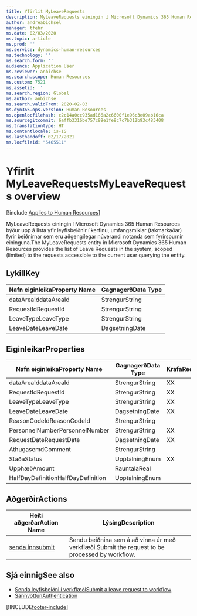 ```yaml
---
title: Yfirlit MyLeaveRequests
description: MyLeaveRequests einingin í Microsoft Dynamics 365 Human Resources býður upp á lista yfir leyfisbeiðnir í kerfinu, umfangsmiklar (takmarkaðar) fyrir beiðnirnar sem eru aðgengilegar núverandi notanda sem fyrirspurnir eininguna.
author: andreabichsel
manager: tfehr
ms.date: 02/03/2020
ms.topic: article
ms.prod: ''
ms.service: dynamics-human-resources
ms.technology: ''
ms.search.form: ''
audience: Application User
ms.reviewer: anbichse
ms.search.scope: Human Resources
ms.custom: 7521
ms.assetid: ''
ms.search.region: Global
ms.author: anbichse
ms.search.validFrom: 2020-02-03
ms.dyn365.ops.version: Human Resources
ms.openlocfilehash: c2c14a0cc935ad166a2c6600f1e96c3e09ab16ca
ms.sourcegitcommit: 6affb3316be757c99e1fe9c7c7b312b93c483408
ms.translationtype: HT
ms.contentlocale: is-IS
ms.lasthandoff: 02/17/2021
ms.locfileid: "5465511"
---
```

# <a name="myleaverequests-overview"></a><span data-ttu-id="ba7a8-103">Yfirlit MyLeaveRequests</span><span class="sxs-lookup"><span data-stu-id="ba7a8-103">MyLeaveRequests overview</span></span>

[!include [Applies to Human Resources](../includes/applies-to-hr.md)]

<span data-ttu-id="ba7a8-104">MyLeaveRequests einingin í Microsoft Dynamics 365 Human Resources býður upp á lista yfir leyfisbeiðnir í kerfinu, umfangsmiklar (takmarkaðar) fyrir beiðnirnar sem eru aðgengilegar núverandi notanda sem fyrirspurnir eininguna.</span><span class="sxs-lookup"><span data-stu-id="ba7a8-104">The MyLeaveRequests entity in Microsoft Dynamics 365 Human Resources provides the list of Leave Requests in the system, scoped (limited) to the requests accessible to the current user querying the entity.</span></span>

## <a name="key"></a><span data-ttu-id="ba7a8-105">Lykill</span><span class="sxs-lookup"><span data-stu-id="ba7a8-105">Key</span></span>

  | <span data-ttu-id="ba7a8-106">Nafn eiginleika</span><span class="sxs-lookup"><span data-stu-id="ba7a8-106">Property Name</span></span> | <span data-ttu-id="ba7a8-107">Gagnagerð</span><span class="sxs-lookup"><span data-stu-id="ba7a8-107">Data Type</span></span> |
  |---------------|-----------|
  | <span data-ttu-id="ba7a8-108">dataAreaId</span><span class="sxs-lookup"><span data-stu-id="ba7a8-108">dataAreaId</span></span>    | <span data-ttu-id="ba7a8-109">Strengur</span><span class="sxs-lookup"><span data-stu-id="ba7a8-109">String</span></span>    |
  | <span data-ttu-id="ba7a8-110">RequestId</span><span class="sxs-lookup"><span data-stu-id="ba7a8-110">RequestId</span></span>     | <span data-ttu-id="ba7a8-111">Strengur</span><span class="sxs-lookup"><span data-stu-id="ba7a8-111">String</span></span>    |
  | <span data-ttu-id="ba7a8-112">LeaveType</span><span class="sxs-lookup"><span data-stu-id="ba7a8-112">LeaveType</span></span>     | <span data-ttu-id="ba7a8-113">Strengur</span><span class="sxs-lookup"><span data-stu-id="ba7a8-113">String</span></span>    |
  | <span data-ttu-id="ba7a8-114">LeaveDate</span><span class="sxs-lookup"><span data-stu-id="ba7a8-114">LeaveDate</span></span>     | <span data-ttu-id="ba7a8-115">Dagsetning</span><span class="sxs-lookup"><span data-stu-id="ba7a8-115">Date</span></span>      |
  
## <a name="properties"></a><span data-ttu-id="ba7a8-116">Eiginleikar</span><span class="sxs-lookup"><span data-stu-id="ba7a8-116">Properties</span></span>

  | <span data-ttu-id="ba7a8-117">Nafn eiginleika</span><span class="sxs-lookup"><span data-stu-id="ba7a8-117">Property Name</span></span>     | <span data-ttu-id="ba7a8-118">Gagnagerð</span><span class="sxs-lookup"><span data-stu-id="ba7a8-118">Data Type</span></span> | <span data-ttu-id="ba7a8-119">Krafa</span><span class="sxs-lookup"><span data-stu-id="ba7a8-119">Required</span></span> |
  |-------------------|-----------|----------|
  | <span data-ttu-id="ba7a8-120">dataAreaId</span><span class="sxs-lookup"><span data-stu-id="ba7a8-120">dataAreaId</span></span>        | <span data-ttu-id="ba7a8-121">Strengur</span><span class="sxs-lookup"><span data-stu-id="ba7a8-121">String</span></span>    | <span data-ttu-id="ba7a8-122">X</span><span class="sxs-lookup"><span data-stu-id="ba7a8-122">X</span></span>        |
  | <span data-ttu-id="ba7a8-123">RequestId</span><span class="sxs-lookup"><span data-stu-id="ba7a8-123">RequestId</span></span>         | <span data-ttu-id="ba7a8-124">Strengur</span><span class="sxs-lookup"><span data-stu-id="ba7a8-124">String</span></span>    | <span data-ttu-id="ba7a8-125">X</span><span class="sxs-lookup"><span data-stu-id="ba7a8-125">X</span></span>        |
  | <span data-ttu-id="ba7a8-126">LeaveType</span><span class="sxs-lookup"><span data-stu-id="ba7a8-126">LeaveType</span></span>         | <span data-ttu-id="ba7a8-127">Strengur</span><span class="sxs-lookup"><span data-stu-id="ba7a8-127">String</span></span>    | <span data-ttu-id="ba7a8-128">X</span><span class="sxs-lookup"><span data-stu-id="ba7a8-128">X</span></span>        |
  | <span data-ttu-id="ba7a8-129">LeaveDate</span><span class="sxs-lookup"><span data-stu-id="ba7a8-129">LeaveDate</span></span>         | <span data-ttu-id="ba7a8-130">Dagsetning</span><span class="sxs-lookup"><span data-stu-id="ba7a8-130">Date</span></span>      | <span data-ttu-id="ba7a8-131">X</span><span class="sxs-lookup"><span data-stu-id="ba7a8-131">X</span></span>        |
  | <span data-ttu-id="ba7a8-132">ReasonCodeId</span><span class="sxs-lookup"><span data-stu-id="ba7a8-132">ReasonCodeId</span></span>      | <span data-ttu-id="ba7a8-133">Strengur</span><span class="sxs-lookup"><span data-stu-id="ba7a8-133">String</span></span>    |          |
  | <span data-ttu-id="ba7a8-134">PersonnelNumber</span><span class="sxs-lookup"><span data-stu-id="ba7a8-134">PersonnelNumber</span></span>   | <span data-ttu-id="ba7a8-135">Strengur</span><span class="sxs-lookup"><span data-stu-id="ba7a8-135">String</span></span>    | <span data-ttu-id="ba7a8-136">X</span><span class="sxs-lookup"><span data-stu-id="ba7a8-136">X</span></span>        |
  | <span data-ttu-id="ba7a8-137">RequestDate</span><span class="sxs-lookup"><span data-stu-id="ba7a8-137">RequestDate</span></span>       | <span data-ttu-id="ba7a8-138">Dagsetning</span><span class="sxs-lookup"><span data-stu-id="ba7a8-138">Date</span></span>      | <span data-ttu-id="ba7a8-139">X</span><span class="sxs-lookup"><span data-stu-id="ba7a8-139">X</span></span>        |
  | <span data-ttu-id="ba7a8-140">Athugasemd</span><span class="sxs-lookup"><span data-stu-id="ba7a8-140">Comment</span></span>           | <span data-ttu-id="ba7a8-141">Strengur</span><span class="sxs-lookup"><span data-stu-id="ba7a8-141">String</span></span>    |          |
  | <span data-ttu-id="ba7a8-142">Staða</span><span class="sxs-lookup"><span data-stu-id="ba7a8-142">Status</span></span>            | <span data-ttu-id="ba7a8-143">Upptalning</span><span class="sxs-lookup"><span data-stu-id="ba7a8-143">Enum</span></span>      | <span data-ttu-id="ba7a8-144">X</span><span class="sxs-lookup"><span data-stu-id="ba7a8-144">X</span></span>        |
  | <span data-ttu-id="ba7a8-145">Upphæð</span><span class="sxs-lookup"><span data-stu-id="ba7a8-145">Amount</span></span>            | <span data-ttu-id="ba7a8-146">Rauntala</span><span class="sxs-lookup"><span data-stu-id="ba7a8-146">Real</span></span>      |          |
  | <span data-ttu-id="ba7a8-147">HalfDayDefinition</span><span class="sxs-lookup"><span data-stu-id="ba7a8-147">HalfDayDefinition</span></span> | <span data-ttu-id="ba7a8-148">Upptalning</span><span class="sxs-lookup"><span data-stu-id="ba7a8-148">Enum</span></span>      |          |

## <a name="actions"></a><span data-ttu-id="ba7a8-149">Aðgerðir</span><span class="sxs-lookup"><span data-stu-id="ba7a8-149">Actions</span></span>

 | <span data-ttu-id="ba7a8-150">Heiti aðgerðar</span><span class="sxs-lookup"><span data-stu-id="ba7a8-150">Action Name</span></span>                               | <span data-ttu-id="ba7a8-151">Lýsing</span><span class="sxs-lookup"><span data-stu-id="ba7a8-151">Description</span></span>                                     |
 |-------------------------------------------|-------------------------------------------------|
 | [<span data-ttu-id="ba7a8-152">senda inn</span><span class="sxs-lookup"><span data-stu-id="ba7a8-152">submit</span></span>](hr-developer-api-myleaverequests-submit.md)   | <span data-ttu-id="ba7a8-153">Sendu beiðnina sem á að vinna úr með verkflæði.</span><span class="sxs-lookup"><span data-stu-id="ba7a8-153">Submit the request to be processed by workflow.</span></span> |

## <a name="see-also"></a><span data-ttu-id="ba7a8-154">Sjá einnig</span><span class="sxs-lookup"><span data-stu-id="ba7a8-154">See also</span></span>

- [<span data-ttu-id="ba7a8-155">Senda leyfisbeiðni í verkflæði</span><span class="sxs-lookup"><span data-stu-id="ba7a8-155">Submit a leave request to workflow</span></span>](hr-developer-api-myleaverequests-submit.md)
- [<span data-ttu-id="ba7a8-156">Sannvottun</span><span class="sxs-lookup"><span data-stu-id="ba7a8-156">Authentication</span></span>](hr-developer-api-authentication.md)

[!INCLUDE[footer-include](../includes/footer-banner.md)]